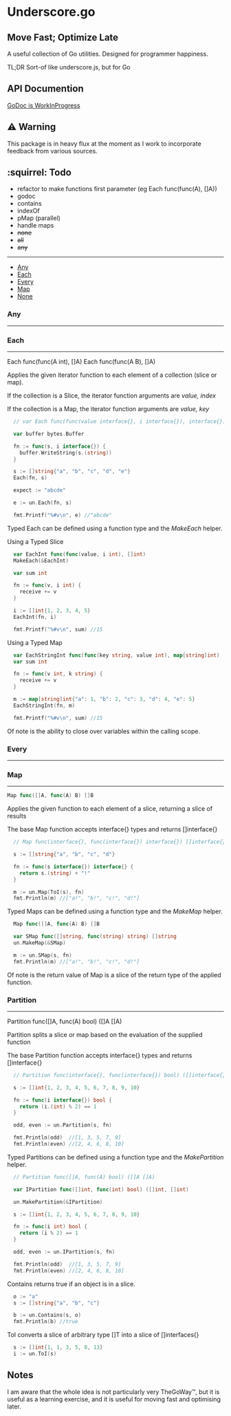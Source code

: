 Underscore.go
==========================================

Move Fast; Optimize Late
------------------------------------------

A useful collection of Go utilities. Designed for programmer happiness.

TL;DR Sort-of like underscore.js, but for Go

API Documention
------------------------------------------
[GoDoc is WorkInProgress](https://godoc.org/github.com/tobyhede/go-underscore)


:warning: Warning
------------------------------------------
This package is in heavy flux at the moment as I work to incorporate feedback from various sources.


:squirrel: Todo
------------------------------------------

* refactor to make functions first parameter (eg Each func(func(A), []A))
* godoc
* contains
* indexOf
* pMap (parallel)
* handle maps
* ~~none~~
* ~~all~~
* ~~any~~


------------------------------------------
* [Any](#any)
* [Each](#each)
* [Every](#every)
* [Map](#map)
* [None](#none)



### <a name="any"></a>Any ###
---------------------------------------------------------------------------


### <a name="each"></a>Each ###
---------------------------------------------------------------------------

Each func(func(A int), []A)
Each func(func(A B), []A)

Applies the given iterator function to each element of a collection (slice or map).

If the collection is a Slice, the iterator function arguments are *value, index*

If the collection is a Map, the iterator function arguments are *value, key*

``` go
  // var Each func(func(value interface{}, i interface{}), interface{})

  var buffer bytes.Buffer

  fn := func(s, i interface{}) {
    buffer.WriteString(s.(string))
  }

  s := []string{"a", "b", "c", "d", "e"}
  Each(fn, s)

  expect := "abcde"

  e := un.Each(fn, s)

  fmt.Printf("%#v\n", e) //"abcde"
```

Typed Each can be defined using a function type and the *MakeEach* helper.

Using a Typed Slice

``` go
  var EachInt func(func(value, i int), []int)
  MakeEach(&EachInt)

  var sum int

  fn := func(v, i int) {
    receive += v
  }

  i := []int{1, 2, 3, 4, 5}
  EachInt(fn, i)

  fmt.Printf("%#v\n", sum) //15
```

Using a Typed Map
``` go
  var EachStringInt func(func(key string, value int), map[string]int)
  var sum int

  fn := func(v int, k string) {
    receive += v
  }

  m := map[string]int{"a": 1, "b": 2, "c": 3, "d": 4, "e": 5}
  EachStringInt(fn, m)

  fmt.Printf("%#v\n", sum) //15
```

Of note is the ability to close over variables within the calling scope.


### <a name="every"></a>Every ###
---------------------------------------------------------------------------




### Map ###
---------------------------------------------------------------------------

``` go
Map func([]A, func(A) B) []B
```

Applies the given function to each element of a slice, returning a slice of results

The base Map function accepts interface{} types and returns []interface{}

``` go
  // Map func(interface{}, func(interface{}) interface{}) []interface{}

  s := []string{"a", "b", "c", "d"}

  fn := func(s interface{}) interface{} {
    return s.(string) + "!"
  }

  m := un.Map(ToI(s), fn)
  fmt.Println(m) //["a!", "b!", "c!", "d!"]
```

Typed Maps can be defined using a function type and the *MakeMap* helper.

``` go
  Map func([]A, func(A) B) []B

  var SMap func([]string, func(string) string) []string
  un.MakeMap(&SMap)

  m := un.SMap(s, fn)
  fmt.Println(m) //["a!", "b!", "c!", "d!"]
```

Of note is the return value of Map is a slice of the return type of the applied function.


### Partition ###
---------------------------------------------------------------------------

Partition func([]A, func(A) bool) ([]A []A)

Partition splits a slice or map based on the evaluation of the supplied function

The base Partition function accepts interface{} types and returns []interface{}


``` go
  // Partition func(interface{}, func(interface{}) bool) ([]interface{}, []interface{})

  s := []int{1, 2, 3, 4, 5, 6, 7, 8, 9, 10}

  fn := func(i interface{}) bool {
    return (i.(int) % 2) == 1
  }

  odd, even := un.Partition(s, fn)

  fmt.Println(odd)  //[1, 3, 5, 7, 9]
  fmt.Println(even) //[2, 4, 6, 8, 10]
```

Typed Partitions can be defined using a function type and the *MakePartition* helper.

``` go
  // Partition func([]A, func(A) bool) ([]A []A)

  var IPartition func([]int, func(int) bool) ([]int, []int)

  un.MakePartition(&IPartition)

  s := []int{1, 2, 3, 4, 5, 6, 7, 8, 9, 10}

  fn := func(i int) bool {
    return (i % 2) == 1
  }

  odd, even := un.IPartition(s, fn)

  fmt.Println(odd)  //[1, 3, 5, 7, 9]
  fmt.Println(even) //[2, 4, 6, 8, 10]
```


Contains returns true if an object is in a slice.

``` go
  o := "a"
  s := []string{"a", "b", "c"}

  b := un.Contains(s, o)
  fmt.Println(b) //true
```


ToI converts a slice of arbitrary type []T into a slice of []interfaces{}

``` go
  s := []int{1, 1, 3, 5, 8, 13}
  i := un.ToI(s)
```




Notes
------------------------------------------

I am aware that the whole idea is not particularly very TheGoWay™, but it is useful as a learning exercise, and it is useful for moving fast and optimising later.
